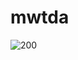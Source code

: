 # mwtda
![200](https://user-images.githubusercontent.com/93263659/196811086-3938d3d3-48e3-45d0-a5e8-1cd3ab890b17.gif)

